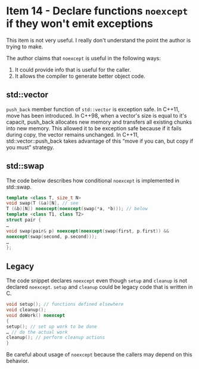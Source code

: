 # Item 14 - Declare functions `noexcept` if they won't emit exceptions

This item is not very useful. I really don't understand the point the author is trying to make.

The author claims that `noexcept` is useful in the following ways:
1. It could provide info that is useful for the caller.
2. It allows the compiler to generate better object code. 


## std::vector
`push_back` member function of `std::vector` is exception safe. In C++11, move has been introduced. In C++98, when a vector's size is
equal to it's capacit, push_back allocates new memory and transfers all existing chunks into new memory. This allowed it to be 
exception safe because if it fails during copy, the vector remains unchanged. In C++11, std::vector::push_back takes advantage of this
“move if you can, but copy if you must” strategy.

## std::swap
The code below describes how conditional `noexcept` is implemented in std::swap.

```c++
template <class T, size_t N>
void swap(T (&a)[N], // see
T (&b)[N]) noexcept(noexcept(swap(*a, *b))); // below
template <class T1, class T2>
struct pair {
…
void swap(pair& p) noexcept(noexcept(swap(first, p.first)) &&
noexcept(swap(second, p.second)));
…
};

```

## Legacy 

The code snippet declares `noexcept` even though `setup` and `cleanup` is not declared `noexcept`. `setup` and `cleanup` could be 
legacy code that is written in C.

```c++
void setup(); // functions defined elsewhere
void cleanup();
void doWork() noexcept
{
setup(); // set up work to be done
… // do the actual work
cleanup(); // perform cleanup actions
}

```
Be careful about usage of `noexcept` because the callers may depend on this behavior.
